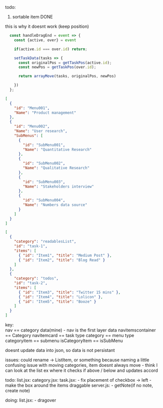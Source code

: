 todo:
1. sortable item DONE




this is why it doesnt work (keep position)
```js
  const handleDragEnd = event => {
    const {active, over} = event

    if(active.id === over.id) return;

    setTaskData(tasks => {
      const originalPos = getTaskPos(active.id);
      const newPos = getTaskPos(over.id);

      return arrayMove(tasks, originalPos, newPos)

    })
  };
```
```json
[
  {
    "id": "Menu001",
    "Name": "Product management"
  },
  {
    "id": "Menu002",
    "Name": "User research",
    "SubMenus": [
      {
        "id": "SubMenu001",
        "Name": "Quantitative Research"
      },
      {
        "id": "SubMenu002",
        "Name": "Qualitative Research"
      },
      {
        "id": "SubMenu003",
        "Name": "Stakeholders interview"
      },
      {
        "id": "SubMenu004",
        "Name": "Numbers data source"
      }
    ]
  }
]

[
  {
    "category": "readablesList",
    "id": "task-1", 
    "items": [
      { "id": "Item1", "title": "Medium Post" },
      { "id": "Item2", "title": "Blog Read" }
    ]
  },
  {
    "category": "todos",
    "id": "task-2",
    "items": [
      { "id": "Item3", "title": "Twitter 15 mins" },
      { "id": "Item4", "title": "Lolicon" },
      { "id": "Item5", "title": "Booze" }
    ]
  }
]
```
key:  
  nav == category data(mine)
    - nav is the first layer data
  navitemscontainer == Category
  navitemcard == task
  type category == menu
  type categoryitem == submenu
  isCategoryItem == isSubMenu


doesnt update data into json, so data is not persistant

issues:
  could rename <task/> -> ListItem, or something because naming a little confusing 
  issue with moving categories, item doesnt always move
    - think I can look at the list ex where it checks if above / below and updates accord
  

todo:
  list.jsx:
  category.jsx:
  task.jsx:
    - fix placement of checkbox -> left
    - make the box around the items draggable
  server.js:
    - getNote(if no note, create note)

doing:
  list.jsx:
    - dragover
  
